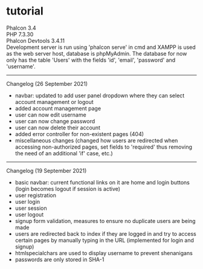 # tutorial

Phalcon 3.4  
PHP 7.3.30  
Phalcon Devtools 3.4.11  
Development server is run using 'phalcon serve' in cmd and XAMPP is used as the web server host, database is phpMyAdmin.
The database for now only has the table 'Users' with the fields 'id', 'email', 'password' and 'username'.

- - - - -

Changelog (26 September 2021)
- navbar: updated to add user panel dropdown where they can select account management or logout
- added account management page
- user can now edit username
- user can now change password
- user can now delete their account
- added error controller for non-existent pages (404)
- miscellaneous changes (changed how users are redirected when accessing non-authorized pages, set fields to 'required' thus removing the need of an additional 'if' case, etc.)

- - - - -

Changelog (19 September 2021)
- basic navbar: current functional links on it are home and login buttons (login becomes logout if session is active)
- user registration
- user login
- user session
- user logout
- signup form validation, measures to ensure no duplicate users are being made
- users are redirected back to index if they are logged in and try to access certain pages by manually typing in the URL (implemented for login and signup)
- htmlspecialchars are used to display username to prevent shenanigans
- passwords are only stored in SHA-1
